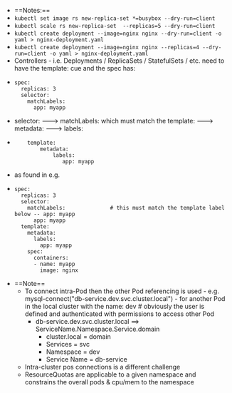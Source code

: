 - ==Notes:==
- `kubectl set image rs new-replica-set *=busybox --dry-run=client`
- `kubectl scale rs new-replica-set  --replicas=5 --dry-run=client`
- `kubectl create deployment --image=nginx nginx --dry-run=client -o yaml > nginx-deployment.yaml`
- `kubectl create deployment --image=nginx nginx --replicas=4 --dry-run=client -o yaml > nginx-deployment.yaml `
- Controllers - i.e. Deployments / ReplicaSets / StatefulSets / etc.  need to have the template: cue and the spec has:
- ```
  spec:
    replicas: 3
    selector: 
      matchLabels:
        app: myapp 
  ```
- selector: --->  matchLabels: which must match the template: ---> metadata: ---> labels:
- ```
      template:
          metadata:
              labels:
                 app: myapp
  ````
- as found in e.g.
- ```
  spec:
    replicas: 3
    selector: 
      matchLabels:				# this must match the template label below -- app: myapp
        app: myapp
    template:
      metadata:
        labels:
          app: myapp
      spec:
        containers:
        - name: myapp
          image: nginx
  ```
- ==Note==
	- To connect intra-Pod then the other Pod referencing is used - e.g. mysql-connect("db-service.dev.svc.cluster.local")   - for another Pod in the local cluster with the name: dev # obviously the user is defined and authenticated with permissions to access other Pod
		- db-service.dev.svc.cluster.local ==> ServiceName.Namespace.Service.domain
			- cluster.local   = domain
			- Services = svc
			- Namespace = dev
			- Service Name = db-service
	- Intra-cluster pos connections is a different challenge
	- ResourceQuotas are applicable to a given namespace and constrains the overall pods & cpu/mem to the namespace